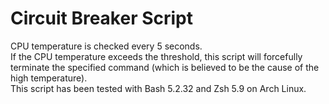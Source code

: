 # Circuit Breaker Script
CPU temperature is checked every 5 seconds.<br>
If the CPU temperature exceeds the threshold, this script will forcefully terminate the specified command (which is believed to be the cause of the high temperature).<br>
This script has been tested with Bash 5.2.32 and Zsh 5.9 on Arch Linux.

